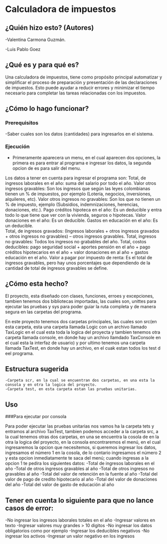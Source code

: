 # Calculadora de impuestos 

## ¿Quién hizo esto? (Autores)

-Valentina Carmona Guzmán. 

-Luis Pablo Goez 

## ¿Qué es y para qué es?

Una calculadora de impuestos, tiene como propósito principal automatizar y simplificar el proceso de preparación y presentación de las declaraciones de impuestos. Esto puede ayudar a reducir errores y minimizar el tiempo necesario para completar las tareas relacionadas con los impuestos.

## ¿Cómo lo hago funcionar?

### Prerequisitos
-Saber cuales son los datos (cantidades) para ingresarlos en el sistema.

### Ejecución 
- Primeramente aparecera un menu, en el cual aparecen dos opciones, la primera es para entrar al programa e ingresar los datos, la segunda opcion de es para salir del menu. 

Los datos a tener en cuenta para ingresar el programa son: 
Total, de ingresos laborales en el año: suma del salario por todo el año. 
Valor otros ingresos gravables: Son los ingresos que según las leyes colombianas tienen un % de impuestos, por ejemplo (Lotería, negocios, inversiones, alquileres, etc). 
Valor otros ingresos no gravables: Son los que no tienen un % de impuesto, ejemplo (Subsidios, indemnizaciones, herencias, donaciones, etc.).
Pago créditos hipoteca en el año: Es un deducible y entra todo lo que tiene que ver con la vivienda, seguros o hipotecas. 
Valor donaciones en el año: Es un deducible. 
Gastos en educación en el año: Es un deducible.  
Total, de ingresos gravados: (Ingresos laborales + otros ingresos gravados + otros ingresos no gravables) – otros ingresos gravables. 
Total, ingresos no gravables: Todos los ingresos no grabables del año. 
Total, costos deducibles: pago seguridad social + aportes pensión en el año + pago créditos hipotecarios en el año + valor donaciones en al año + gastos educación en el año. 
Valor a pagar por impuesto de renta: Es el total de ingresos gravables, pero hay unos porcentajes que dependiendo de la cantidad de total de ingresos gravables se define. 

## ¿Cómo esta hecho?

El proyecto, esta diseñado con clases, funciones, erroes y excepciones, tambien tenemos dos bibliotecas importadas, las cuales son, unittes para ejecutar las pruebas y sys para poder guiar la ruta completa y de manera segura en las carpetas del programa.

En este proyecto tenemos dos carpetas principales, las cuales son src(en esta carpeta, esta una carpeta llamada Logic con un archivo llamado TaxLogic en el cual esta toda la logica del proyecta y tambien tenemos otra carpeta llamada console, en donde hay un archivo llamdado TaxConsole en el cual esta la interfaz de usuario) y por ultimo tenemos una carpeta llamada TaxTest, en donde hay un archivo, en el cuak estan todos los test d eel programa.


## Estructura sugerida
    -Carpeta scr, en la cual se encuentran dos carpetas, en una esta la consola y en otra la logica del proyecto.
    -Carpeta test, en esta carpeta estan las pruebas unitarias. 
    
## Uso 
###Para ejecutar por consola

Para poder ejecutar las pruebas unitarias nos vamos ha la carpeta tets y entramos al archivo TaxTest, tambien podemos acceder a la carpeta src, a la cual tenemos otras dos carpetas, en una se encuentra la cosola de en la otra la logica del proyecto, en la consola encontraremos el menú, en el cual ingresaremos la opcion que necesitemos, si queremos ingresar los datos, ingresamos el número 1 en la cosola, de lo contario ingresamos el número 2 y esta opcion inmediatamente te saca del menú; cuando ingresas a la opcion 1 te pedira los siguientes datos:
-Total de ingresos laborales en el año
-Total de otros ingresos gravables al año
-Total de otros ingresos no gravables al año
-Total del valor de retención en la fuente al año
-Total del valor de pago de credito hipotecario al año
-Total del valor de donaciones del año
-Total del valor de gasto de educación al año

## Tener en cuenta lo siguiente para que no lance casos de error:
-No ingresar los ingresos laborales totales en el año
-Ingresar valores en texto 
-Ingresar valores muy grandes > 10 digitos 
-No ingresar los datos obligatorios como por ejemplo 
-Ingresar los deducibles negativos 
-No ingresar los activos 
-Ingresar un valor negativo en los ingresos 
